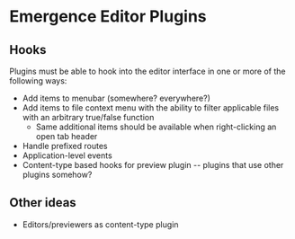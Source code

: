 # Emergence Editor Plugins

## Hooks
Plugins must be able to hook into the editor interface in one or more of the following ways:

* Add items to menubar (somewhere? everywhere?)
* Add items to file context menu with the ability to filter applicable files with an arbitrary true/false function
  * Same additional items should be available when right-clicking an open tab header
* Handle prefixed routes
* Application-level events
* Content-type based hooks for preview plugin -- plugins that use other plugins somehow?

## Other ideas
* Editors/previewers as content-type plugin